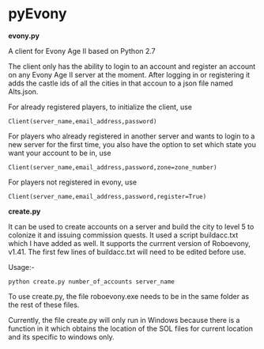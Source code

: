 # pyEvony

**evony.py**

A client for Evony Age II based on Python 2.7

The client only has the ability to login to an account and register an account on any Evony Age II server at the moment. After logging in or registering it adds the castle ids of all the cities in that accoun to a json file named Alts.json.

For already registered players, to initialize the client, use

    Client(server_name,email_address,password)
  
For players who already registered in another server and wants to login to a new server for the first time, you also have the option to set which state you want your account to be in, use

    Client(server_name,email_address,password,zone=zone_number)

For players not registered in evony, use

    Client(server_name,email_address,password,register=True)
    
    
**create.py**

It can be used to create accounts on a server and build the city to level 5 to colonize it and issuing commission quests. It used a script buildacc.txt which I have added as well. It supports the currrent version of Roboevony, v1.41. The first few lines of buildacc.txt will need to be edited before use.

Usage:-
    
    python create.py number_of_accounts server_name

To use create.py, the file roboevony.exe needs to be in the same folder as the rest of these files.

Currently, the file create.py will only run in Windows because there is a function in it which obtains the location of the SOL files for current location and its specific to windows only.
